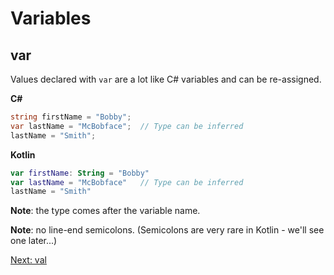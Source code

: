 # Variables
## var
Values declared with `var` are a lot like C# variables and can be re-assigned.

**C#**
```csharp
string firstName = "Bobby";
var lastName = "McBobface";  // Type can be inferred
lastName = "Smith";
```

**Kotlin**
```kotlin
var firstName: String = "Bobby"
var lastName = "McBobface"   // Type can be inferred
lastName = "Smith"
```

**Note**: the type comes after the variable name.

**Note**: no line-end semicolons. (Semicolons are very rare in Kotlin - we'll see one later...)

[Next: val](01-02-val.md)
